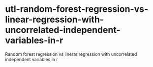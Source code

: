 # utl-random-forest-regression-vs-linear-regression-with-uncorrelated-independent-variables-in-r
Random forest regression vs linerar regression with uncorrelated independent variables in r 
